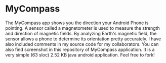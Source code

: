 # MyCompass
The MyCompass app shows you the direction your Android Phone is pointing. A sensor called a magnetometer is used to measure the strength and direction of magnetic fields. By analyzing Earth's magnetic field, the sensor allows a phone to determine its orientation pretty accurately. 
I have also included comments in my source code for my collaborators.
You can also find screenshot in this repository of MyCompass application.
It is a very simple (63 sloc) 2.52 KB java android application. 
Feel free to fork!
